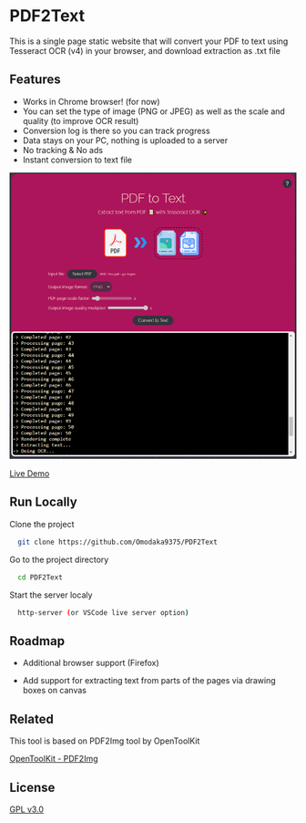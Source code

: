 # PDF2Text

This is a single page static website that will convert your PDF to text using Tesseract OCR (v4) in your browser, and download extraction as .txt file


## Features

- Works in Chrome browser! (for now)
- You can set the type of image (PNG or JPEG) as well as the scale and quality (to improve OCR result)
- Conversion log is there so you can track progress
- Data stays on your PC, nothing is uploaded to a server
- No tracking & No ads
- Instant conversion to text file

![PDF2Text screenshot](/demo.png "Demo screenshot")

[Live Demo](https://omodaka9375.github.io/PDF2Text/)

## Run Locally

Clone the project

```bash
  git clone https://github.com/Omodaka9375/PDF2Text
```

Go to the project directory

```bash
  cd PDF2Text
```

Start the server localy

```bash
  http-server (or VSCode live server option)
```


## Roadmap

- Additional browser support (Firefox)

- Add support for extracting text from parts of the pages via drawing boxes on canvas 


## Related

This tool is based on PDF2Img tool by OpenToolKit

[OpenToolKit - PDF2Img](https://github.com/OpenToolKit/Pdf2Img)


## License

[GPL v3.0](LICENSE)

